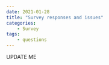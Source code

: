 ```yaml
---
date: 2021-01-28
title: "Survey responses and issues"
categories: 
    - Survey
tags:
    - questions
---
```

UPDATE ME
